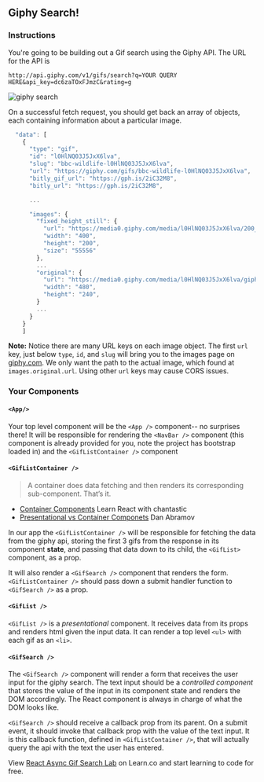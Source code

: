 ## Giphy Search!

### Instructions

You're going to be building out a Gif search using the Giphy API. The URL for
the API is

`http://api.giphy.com/v1/gifs/search?q=YOUR QUERY HERE&api_key=dc6zaTOxFJmzC&rating=g`

![giphy search](https://raw.githubusercontent.com/learn-co-curriculum/react-async-gif-search-lab/master/async.gif)

On a successful fetch request, you should get back an array of objects, each
containing information about a particular image.

```js
  "data": [
    {
      "type": "gif",
      "id": "l0HlNQ03J5JxX6lva",
      "slug": "bbc-wildlife-l0HlNQ03J5JxX6lva",
      "url": "https://giphy.com/gifs/bbc-wildlife-l0HlNQ03J5JxX6lva",
      "bitly_gif_url": "https://gph.is/2iC32M8",
      "bitly_url": "https://gph.is/2iC32M8",

      ...

      "images": {
        "fixed_height_still": {
          "url": "https://media0.giphy.com/media/l0HlNQ03J5JxX6lva/200_s.gif?cid=e1bb72ff5b9fa2866168584b51f13892",
          "width": "400",
          "height": "200",
          "size": "55556"
        },
        ...
        "original": {
          "url": "https://media0.giphy.com/media/l0HlNQ03J5JxX6lva/giphy.gif?cid=e1bb72ff5b9fa2866168584b51f13892",
          "width": "480",
          "height": "240",
        }
        ...
      }
    }
    ]
```

**Note:** Notice there are many URL keys on each image object. The first `url`
key, just below `type`, `id`, and `slug` will bring you to the images page on [giphy.com](giphy.com). We only want the path to the actual image, which found at `images.original.url`. Using other `url` keys may cause CORS issues.

### Your Components

#### `<App/>`

Your top level component will be the `<App />` component-- no surprises there!
It will be responsible for rendering the `<NavBar />` component (this component
is already provided for you, note the project has bootstrap loaded in) and the
`<GifListContainer />` component

#### `<GifListContainer />`

> A container does data fetching and then renders its corresponding sub-component. That’s it.

- [Container Components](https://medium.com/@learnreact/container-components-c0e67432e005) Learn React with chantastic
- [Presentational vs Container Componets](https://medium.com/@dan_abramov/smart-and-dumb-components-7ca2f9a7c7d0) Dan Abramov

In our app the `<GifListContainer />` will be responsible for fetching the data
from the giphy api, storing the first 3 gifs from the response in its component
**state**, and passing that data down to its child, the `<GifList>` component, as
a prop.

It will also render a `<GifSearch />` component that renders the form.
`<GifListContainer />` should pass down a submit handler function to `<GifSearch />`
as a prop.

#### `<GifList />`

`<GifList />` is a _presentational_ component. It receives data from its props
and renders html given the input data. It can render a top level `<ul>` with
each gif as an `<li>`.

#### `<GifSearch />`

The `<GifSearch />` component will render a form that receives the user input
for the giphy search. The text input should be a _controlled component_ that
stores the value of the input in its component state and renders the DOM
accordingly. The React component is always in charge of what the DOM looks like.

`<GifSearch />` should receive a callback prop from its parent. On a submit
event, it should invoke that callback prop with the value of the text input. It
is this callback function, defined in `<GifListContainer />`, that will actually
query the api with the text the user has entered.

<p class='util--hide'>View <a href='https://learn.co/lessons/react-async-gif-search-lab'>React Async Gif Search Lab</a> on Learn.co and start learning to code for free.</p>
